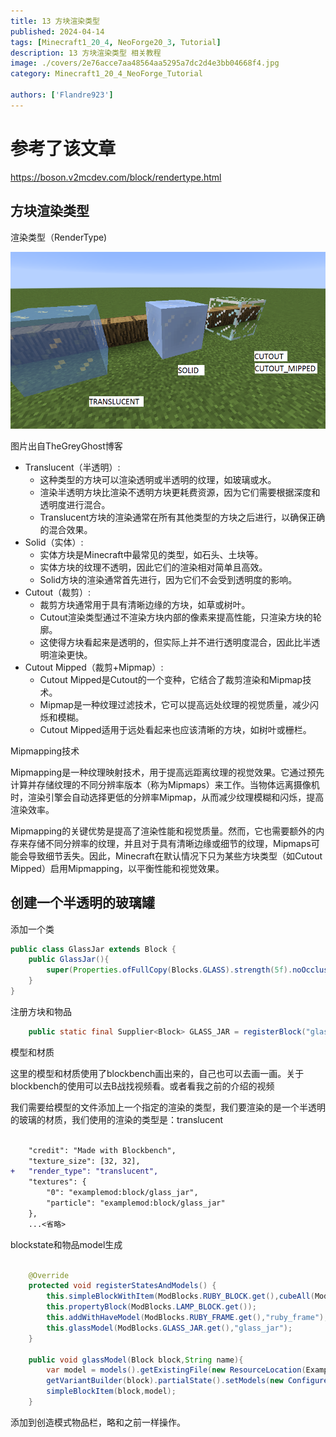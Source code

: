 ```yaml
---
title: 13 方块渲染类型
published: 2024-04-14
tags: [Minecraft1_20_4, NeoForge20_3, Tutorial]
description: 13 方块渲染类型 相关教程
image: ./covers/2e76acce7aa48564aa5295a7dc2d4e3bb04668f4.jpg
category: Minecraft1_20_4_NeoForge_Tutorial

authors: ['Flandre923']
---
```

# 参考了该文章

https://boson.v2mcdev.com/block/rendertype.html

## 方块渲染类型

渲染类型（RenderType)

![alt text](image.png)

图片出自TheGreyGhost博客

- Translucent（半透明）:
    - 这种类型的方块可以渲染透明或半透明的纹理，如玻璃或水。
    - 渲染半透明方块比渲染不透明方块更耗费资源，因为它们需要根据深度和透明度进行混合。
    - Translucent方块的渲染通常在所有其他类型的方块之后进行，以确保正确的混合效果。
- Solid（实体）:
    - 实体方块是Minecraft中最常见的类型，如石头、土块等。
    - 实体方块的纹理不透明，因此它们的渲染相对简单且高效。
    - Solid方块的渲染通常首先进行，因为它们不会受到透明度的影响。
- Cutout（裁剪）:
    - 裁剪方块通常用于具有清晰边缘的方块，如草或树叶。
    - Cutout渲染类型通过不渲染方块内部的像素来提高性能，只渲染方块的轮廓。
    - 这使得方块看起来是透明的，但实际上并不进行透明度混合，因此比半透明渲染更快。
- Cutout Mipped（裁剪+Mipmap）:
    - Cutout Mipped是Cutout的一个变种，它结合了裁剪渲染和Mipmap技术。
    - Mipmap是一种纹理过滤技术，它可以提高远处纹理的视觉质量，减少闪烁和模糊。
    - Cutout Mipped适用于远处看起来也应该清晰的方块，如树叶或栅栏。

Mipmapping技术

Mipmapping是一种纹理映射技术，用于提高远距离纹理的视觉效果。它通过预先计算并存储纹理的不同分辨率版本（称为Mipmaps）来工作。当物体远离摄像机时，渲染引擎会自动选择更低的分辨率Mipmap，从而减少纹理模糊和闪烁，提高渲染效率。

Mipmapping的关键优势是提高了渲染性能和视觉质量。然而，它也需要额外的内存来存储不同分辨率的纹理，并且对于具有清晰边缘或细节的纹理，Mipmaps可能会导致细节丢失。因此，Minecraft在默认情况下只为某些方块类型（如Cutout Mipped）启用Mipmapping，以平衡性能和视觉效果。

## 创建一个半透明的玻璃罐

添加一个类

```java
public class GlassJar extends Block {
    public GlassJar(){
        super(Properties.ofFullCopy(Blocks.GLASS).strength(5f).noOcclusion());
    }
}


```
注册方块和物品

```java
    public static final Supplier<Block> GLASS_JAR = registerBlock("glass_jar", GlassJar::new);

```

模型和材质

这里的模型和材质使用了blockbench画出来的，自己也可以去画一画。关于blockbench的使用可以去B战找视频看。或者看我之前的介绍的视频

我们需要给模型的文件添加上一个指定的渲染的类型，我们要渲染的是一个半透明的玻璃的材质，我们使用的渲染的类型是：translucent

```diff

	"credit": "Made with Blockbench",
	"texture_size": [32, 32],
+ 	"render_type": "translucent",
	"textures": {
		"0": "examplemod:block/glass_jar",
		"particle": "examplemod:block/glass_jar"
	},
    ...<省略>
```

blockstate和物品model生成

```java

    @Override
    protected void registerStatesAndModels() {
        this.simpleBlockWithItem(ModBlocks.RUBY_BLOCK.get(),cubeAll(ModBlocks.RUBY_BLOCK.get()));
        this.propertyBlock(ModBlocks.LAMP_BLOCK.get());
        this.addWithHaveModel(ModBlocks.RUBY_FRAME.get(),"ruby_frame");
        this.glassModel(ModBlocks.GLASS_JAR.get(),"glass_jar");
    }

    public void glassModel(Block block,String name){
        var model = models().getExistingFile(new ResourceLocation(ExampleMod.MODID,name));
        getVariantBuilder(block).partialState().setModels(new ConfiguredModel(model));
        simpleBlockItem(block,model);
    }
```

添加到创造模式物品栏，略和之前一样操作。



